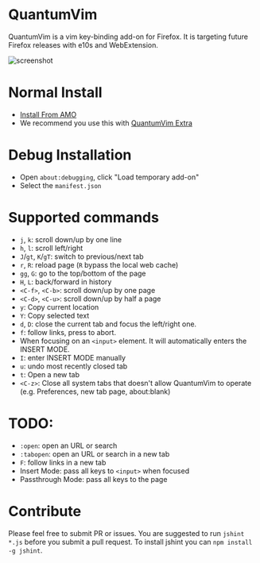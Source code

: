 QuantumVim
================
QuantumVim is a vim key-binding add-on for Firefox. It is targeting future Firefox releases with e10s and WebExtension.

![screenshot](https://github.com/shinglyu/QuantumVim/raw/master/doc/screenshot.png)

# Normal Install
* [Install From AMO](https://addons.mozilla.org/zh-TW/firefox/addon/quantumvim/)
* We recommend you use this with [QuantumVim Extra](https://addons.mozilla.org/zh-TW/firefox/addon/quantumvim-extra/)

# Debug Installation
* Open `about:debugging`, click "Load temporary add-on"
* Select the `manifest.json`

# Supported commands
* `j`, `k`: scroll down/up by one line
* `h`, `l`: scroll left/right
* `J`/`gt`, `K`/`gT`: switch to previous/next tab
* `r`, `R`: reload page (`R` bypass the local web cache)
* `gg`, `G`: go to the top/bottom of the page
* `H`, `L`: back/forward in history
* `<C-f>`, `<C-b>`: scroll down/up by one page
* `<C-d>`, `<C-u>`: scroll down/up by half a page
* `y`: Copy current location
* `Y`: Copy selected text
* `d`, `D`: close the current tab and focus the left/right one.
* `f`: follow links, press <Esc> to abort.
* When focusing on an `<input>` element. It will automatically enters the INSERT MODE.
* `I`: enter INSERT MODE manually
* `u`: undo most recently closed tab
* `t`: Open a new tab
* `<C-z>`: Close all system tabs that doesn't allow QuantumVim to operate (e.g. Preferences, new tab page, about:blank)

# TODO:
* `:open`: open an URL or search
* `:tabopen`: open an URL or search in a new tab
* `F`: follow links in a new tab
* Insert Mode: pass all keys to `<input>` when focused
* Passthrough Mode: pass all keys to the page

# Contribute
Please feel free to submit PR or issues.
You are suggested to run `jshint *.js` before you submit a pull request. To install jshint you can `npm install -g jshint`.
